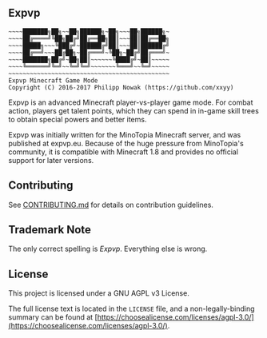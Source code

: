 Expvp
------

````
~~~~███████╗██╗~~██╗██████╗~██╗~~~██╗██████╗~
~~~~██╔════╝╚██╗██╔╝██╔══██╗██║~~~██║██╔══██╗
~~~~█████╗~~~╚███╔╝~██████╔╝██║~~~██║██████╔╝
~~~~██╔══╝~~~██╔██╗~██╔═══╝~╚██╗~██╔╝██╔═══╝~
~~~~███████╗██╔╝~██╗██║~~~~~~╚████╔╝~██║~~~~~
~~~~╚══════╝╚═╝~~╚═╝╚═╝~~~~~~~╚═══╝~~╚═╝~~~~~
~~~~~~~~~~~~~~~~~~~~~~~~~~~~~~~~~~~~~~~~~~~~~
Expvp Minecraft Game Mode
Copyright (C) 2016-2017 Philipp Nowak (https://github.com/xxyy)
````

Expvp is an advanced Minecraft player-vs-player game mode.
For combat action, players get talent points, which they
can spend in in-game skill trees to obtain special powers
and better items.

Expvp was initially written for the MinoTopia Minecraft server,
and was published at expvp.eu. Because of the huge pressure
from MinoTopia's community, it is compatible with Minecraft
1.8 and provides no official support for later versions.


Contributing
------------

See [CONTRIBUTING.md](https://bitbucket.org/minotopia/expvp/src/master/CONTRIBUTING.md?at=master) for details on contribution guidelines.

Trademark Note
--------------

The only correct spelling is *Expvp*. Everything else is wrong.

License
-------

This project is licensed under a GNU AGPL v3 License.

The full license text is located in the `LICENSE` file,
and a non-legally-binding summary can be found at
[https://choosealicense.com/licenses/agpl-3.0/](https://choosealicense.com/licenses/agpl-3.0/).
